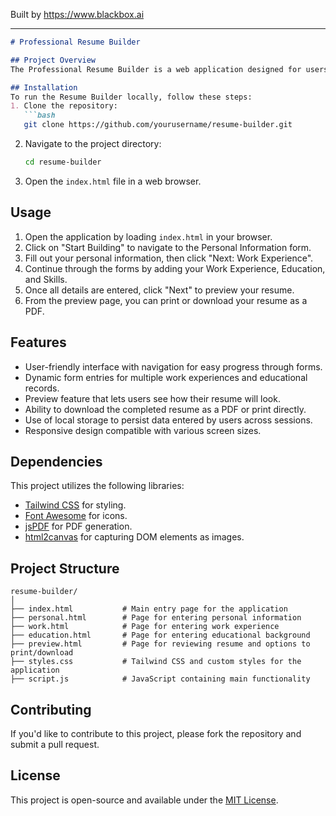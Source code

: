 
Built by https://www.blackbox.ai

---

```markdown
# Professional Resume Builder

## Project Overview
The Professional Resume Builder is a web application designed for users to create, customize, and download their resumes effortlessly. The application features a user-friendly interface that guides users through the process of inputting personal information, work experience, education, and skills, culminating in a polished resume that can be printed or downloaded as a PDF.

## Installation
To run the Resume Builder locally, follow these steps:
1. Clone the repository:
   ```bash
   git clone https://github.com/yourusername/resume-builder.git
   ```
2. Navigate to the project directory:
   ```bash
   cd resume-builder
   ```
3. Open the `index.html` file in a web browser.

## Usage
1. Open the application by loading `index.html` in your browser.
2. Click on "Start Building" to navigate to the Personal Information form.
3. Fill out your personal information, then click "Next: Work Experience".
4. Continue through the forms by adding your Work Experience, Education, and Skills.
5. Once all details are entered, click "Next" to preview your resume.
6. From the preview page, you can print or download your resume as a PDF.

## Features
- User-friendly interface with navigation for easy progress through forms.
- Dynamic form entries for multiple work experiences and educational records.
- Preview feature that lets users see how their resume will look.
- Ability to download the completed resume as a PDF or print directly.
- Use of local storage to persist data entered by users across sessions.
- Responsive design compatible with various screen sizes.

## Dependencies
This project utilizes the following libraries:
- [Tailwind CSS](https://tailwindcss.com) for styling.
- [Font Awesome](https://fontawesome.com) for icons.
- [jsPDF](https://github.com/parallax/jsPDF) for PDF generation.
- [html2canvas](https://github.com/niklasvh/html2canvas) for capturing DOM elements as images.

## Project Structure
```
resume-builder/
│
├── index.html           # Main entry page for the application
├── personal.html        # Page for entering personal information
├── work.html            # Page for entering work experience
├── education.html       # Page for entering educational background
├── preview.html         # Page for reviewing resume and options to print/download
├── styles.css           # Tailwind CSS and custom styles for the application
├── script.js            # JavaScript containing main functionality
```

## Contributing
If you'd like to contribute to this project, please fork the repository and submit a pull request. 

## License
This project is open-source and available under the [MIT License](LICENSE).
```